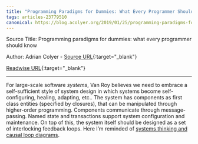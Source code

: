 ```yaml
---
title: "Programming Paradigms for Dummies: What Every Programmer Should Know (465106991)"
tags: articles-23779510
canonical: https://blog.acolyer.org/2019/01/25/programming-paradigms-for-dummies-what-every-programmer-should-know/
---
```


Source Title: Programming paradigms for dummies: what every programmer should know

Author: Adrian Colyer - [Source URL](https://blog.acolyer.org/2019/01/25/programming-paradigms-for-dummies-what-every-programmer-should-know/){:target="_blank"}

[Readwise URL](https://readwise.io/open/465106991){:target="_blank"}

---

For large-scale software *systems*, Van Roy believes we need to embrace a self-sufficient style of system design in which systems become self-configuring, healing, adapting, etc.. The system has components as first class entities (specified by closures), that can be manipulated through higher-order programming. Components communicate through message-passing. Named state and transactions support system configuration and maintenance. On top of this, the system itself should be designed as a set of interlocking feedback loops. Here I’m reminded of [systems thinking and causal loop diagrams](https://thesystemsthinker.com/guidelines-for-drawing-causal-loop-diagrams-2/).

